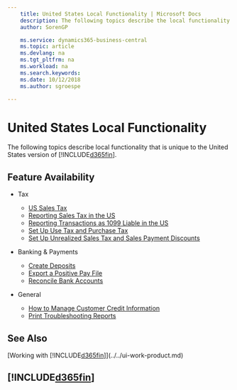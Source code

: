 ```yaml
---
    title: United States Local Functionality | Microsoft Docs
    description: The following topics describe the local functionality in the United States version of Business Central.
    author: SorenGP

    ms.service: dynamics365-business-central
    ms.topic: article
    ms.devlang: na
    ms.tgt_pltfrm: na
    ms.workload: na
    ms.search.keywords:
    ms.date: 10/12/2018
    ms.author: sgroespe

---
```

# United States Local Functionality
The following topics describe local functionality that is unique to the United States version of [!INCLUDE[d365fin](../../includes/d365fin_md.md)].

## Feature Availability  

* Tax
    * [US Sales Tax](us-sales-tax.md)
    * [Reporting Sales Tax in the US](us-sales-tax.md)  
    * [Reporting Transactions as 1099 Liable in the US](tax-1099.md)  
    * [Set Up Use Tax and Purchase Tax](how-to-set-up-use-tax-and-purchase-tax.md)  
    * [Set Up Unrealized Sales Tax and Sales Payment Discounts](how-to-set-up-unrealized-sales-tax-and-sales-payment-discounts.md)  

* Banking & Payments
    * [Create Deposits](how-to-create-deposits.md)  
    * [Export a Positive Pay File](../../finance-how-positive-pay.md)
    * [Reconcile Bank Accounts](how-to-reconcile-bank-accounts.md)

* General
    * [How to Manage Customer Credit Information](how-to-manage-customer-credit-information.md)  
    * [Print Troubleshooting Reports](how-to-print-troubleshooting-reports.md)  

## See Also
[Working with [!INCLUDE[d365fin](../../includes/d365fin_md.md)]](../../ui-work-product.md)    

## [!INCLUDE[d365fin](../../includes/free_trial_md.md)]  

